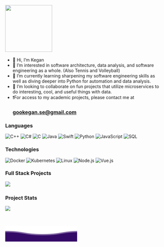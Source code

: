 <p align="left">
 <img width="150" height="150" src=https://static-cdn.jtvnw.net/jtv_user_pictures/16cc9673-a1bb-4538-9c32-321408b37847-profile_image-300x300.png>
 </p>
 
 
- 👋 Hi, I’m Kegan
- 👀 I’m interested in software architecture, data analysis, and software engineering as a whole. (Also Tennis and Volleyball)
- 🌱 I’m currently learning sharpening my software engineering skills as well as diving deeper into Python for automation and data analysis.
- 💞️ I’m looking to collaborate on fun projects that utilize microservices to do interesting, cool, and useful things with data.
- ❗For access to my academic projects, please contact me at <h3>gookegan.se@gmail.com</h3>


### Languages

![C++](https://img.shields.io/badge/-C++-000?&logo=c%2b%2b&)
![C#](https://img.shields.io/badge/-CSharp-000?&logo=CSharp&logoColor=90EE90)
![C](https://img.shields.io/badge/-C-000?&logo=C)
![Java](https://img.shields.io/badge/-Java-000?&logo=Java&logoColor=007396)
![Swift](https://img.shields.io/badge/-Swift-000?&logo=Swift)
![Python](https://img.shields.io/badge/-Python-000?&logo=Python)
![JavaScript](https://img.shields.io/badge/-JavaScript-000?&logo=JavaScript)
![SQL](https://img.shields.io/badge/-SQL-000?&logo=MySQL)

### Technologies

![Docker](https://img.shields.io/badge/-Docker-000?&logo=Docker)
![Kubernetes](https://img.shields.io/badge/-Kubernetes-000?&logo=Kubernetes)
![Linux](https://img.shields.io/badge/-Linux-000?&logo=Linux)
![Node.js](https://img.shields.io/badge/-Node.js-000?&logo=node.js)
![Vue.js](https://img.shields.io/badge/-Vue.js-000?&logo=Vue.js)

### Full Stack Projects

[![](https://img.shields.io/badge/-🚧%20My%20Website-000)](https://kegangoo.info/projects)

### Project Stats
[![](https://img.shields.io/badge/-🧬%BioInformatics-000)](https://github.com/Kgoo2/Bioinformatics-)

<div align="left">
    <img src="https://komarev.com/ghpvc/?username=Kgoo2&style=flat-square&color=blueviolet" alt=""/>
</div>

<!---
<a href="https://www.kegangoo.info/"><img height="137px" src="https://github-readme-stats.vercel.app/api?username=Kgoo2&hide_title=true&hide_border=true&show_icons=true&include_all_commits=true&count_private=true&theme=dark" /><img height="137px" 
src="https://github-readme-stats.vercel.app/api/top-langs/?username=kgoo2&hide=html&hide_title=true&hide_border=true&layout=compact&langs_count=6&theme=dark" /></a> --->

<!---
Kgoo2/Kgoo2 is a ✨ special ✨ repository because its `README.md` (this file) appears on your GitHub profile.
You can click the Preview link to take a look at your changes.
--->

![](https://raw.githubusercontent.com/Kgoo2/ReadMeRawCode/main/WaveSVG.svg)
